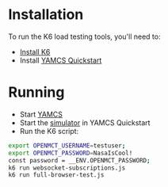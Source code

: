 # Installation
To run the K6 load testing tools, you'll need to:
* [Install K6](https://k6.io/docs/get-started/installation/)
* Install [YAMCS Quickstart](https://github.com/yamcs/quickstart)

# Running
* Start [YAMCS](https://github.com/yamcs/quickstart#running-yamcs)
* Start the [simulator](https://github.com/yamcs/quickstart#telemetry) in YAMCS Quickstart
* Run the K6 script:
```sh
export OPENMCT_USERNAME=testuser;
export OPENMCT_PASSWORD=NasaIsCool!
const password = __ENV.OPENMCT_PASSWORD;
k6 run websocket-subscriptions.js
k6 run full-browser-test.js
```
